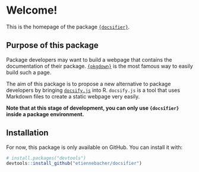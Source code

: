 # Welcome!

This is the homepage of the package [`{docsifier}`](https://github.com/etiennebacher/docsifier).

## Purpose of this package

Package developers may want to build a webpage that contains the documentation of their package. [`{pkgdown}`](https://pkgdown.r-lib.org/articles/pkgdown.html) is the most famous way to easily build such a page.

The aim of this package is to propose a new alternative to package developers by bringing [`docsify.js`](https://docsify.js.org/#/) into R. `docsify.js` is a tool that uses Markdown files to create a static webpage very easily. 

**Note that at this stage of development, you can only use `{docsifier}` inside a package environment.**


## Installation

For now, this package is only available on GitHub. You can install it with: 

```r
# install.packages("devtools")
devtools::install_github("etiennebacher/docsifier")
```
